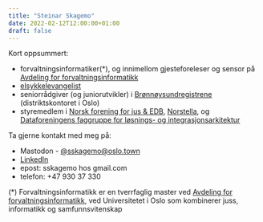 ```yaml
---
title: "Steinar Skagemo"
date: 2022-02-12T12:00:00+01:00
draft: false
---
```


Kort oppsummert:
- forvaltningsinformatiker(*), og innimellom gjesteforeleser og sensor på [Avdeling for forvaltningsinformatikk](https://www.jus.uio.no/ifp/om/organisasjon/afin/)
- [elsykkelevangelist](https://elsykkelevangelisten.no)
- seniorrådgiver (og juniorutvikler) i [Brønnøysundregistrene](https://www.brreg.no) (distriktskontoret i Oslo)
- styremedlem i [Norsk forening for jus & EDB](https://nfje.no/?page_id=507), [Norstella](https://www.norstella.no/styre), og [Dataforeningens faggruppe for løsnings- og integrasjonsarkitektur](https://www.dataforeningen.no/faggruppe/losnings-og-integrasjonsarkitektur/)

Ta gjerne kontakt med meg på:
- Mastodon - [@sskagemo@oslo.town](https://mastodon.social/@sskagemo@oslo.town)
- [LinkedIn](https://www.linkedin.com/in/sskagemo/)
- epost: sskagemo hos gmail.com
- telefon: +47 930 37 330

(*) Forvaltningsinformatikk er en tverrfaglig master ved [Avdeling for forvaltningsinformatikk](https://www.jus.uio.no/ifp/om/organisasjon/afin/), ved Universitetet i Oslo som kombinerer juss, informatikk og samfunnsvitenskap
